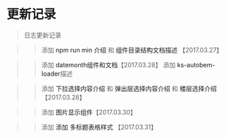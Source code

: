 # 更新记录

> 日志更新记录

>> 添加 <a v-link="{name:'intro'}">npm run min 介绍</a> 和 <a v-link="{name:'dir'}">组件目录结构文档描述</a> 【2017.03.27】

>> 添加 <a v-link="{name:'date-picker'}">datemonth组件和文档</a>【2017.03.28】
>> 添加 <a v-link="{name:'dir'}">ks-autobem-loader</a>描述

>> 添加 <a v-link="{name:'dropchoose'}">下拉选择内容介绍</a> 和 <a v-link="{name:'dialogchoose'}">弹出层选择内容介绍</a> 和 <a v-link="{name:'floorchoose'}">楼层选择介绍</a> 【2017.03.28】

>> 添加 <a v-link="{name:'image'}">图片显示组件</a>【2017.03.30】

>> 添加 <a v-link="{name:'multiple-table'}">添加 多标题表格样式 </a> 【2017.03.31】